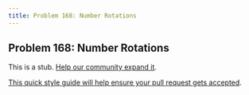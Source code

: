 ```yaml
---
title: Problem 168: Number Rotations
---
```

## Problem 168: Number Rotations

This is a stub. <a href='https://github.com/freecodecamp/guides/tree/master/src/pages/certifications/coding-interview-prep/project-euler/problem-168-number-rotations/index.md' target='_blank' rel='nofollow'>Help our community expand it</a>.

<a href='https://github.com/freecodecamp/guides/blob/master/README.md' target='_blank' rel='nofollow'>This quick style guide will help ensure your pull request gets accepted</a>.

<!-- The article goes here, in GitHub-flavored Markdown. Feel free to add YouTube videos, images, and CodePen/JSBin embeds  -->
